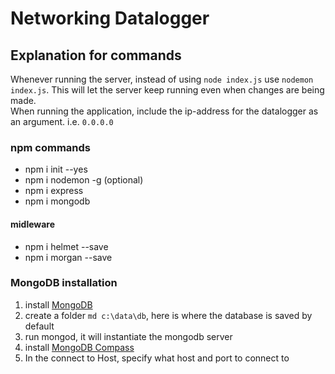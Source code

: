 # Networking Datalogger

## Explanation for commands
Whenever running the server, instead of using `node index.js` use `nodemon index.js`. This will let the server keep running even when changes are being made.<br>
When running the application, include the ip-address for the datalogger as an argument. i.e. `0.0.0.0`

### npm commands
* npm i init --yes
* npm i nodemon -g (optional)
* npm i express
* npm i mongodb

#### midleware
* npm i helmet --save
* npm i morgan --save

### MongoDB installation
1. install [MongoDB](https://www.mongodb.com/download-center?jmp=nav)
2. create a folder `md c:\data\db`, here is where the database is saved by default
3. run mongod, it will instantiate the mongodb server
4. install [MongoDB Compass](https://www.mongodb.com/download-center/compass)
5. In the connect to Host, specify what host and port to connect to